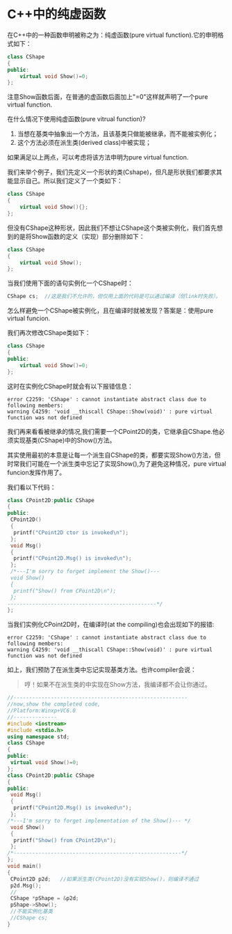 C++中的纯虚函数
========

在C++中的一种函数申明被称之为：纯虚函数(pure virtual function).它的申明格式如下：

```c++
class CShape
{
public:
    virtual void Show()=0;
};
```

注意Show函数后面，在普通的虚函数后面加上"=0"这样就声明了一个pure virtual function.

在什么情况下使用纯虚函数(pure vitrual function)?

1. 当想在基类中抽象出一个方法，且该基类只做能被继承，而不能被实例化；
1. 这个方法必须在派生类(derived class)中被实现；

如果满足以上两点，可以考虑将该方法申明为pure virtual function.

我们来举个例子，我们先定义一个形状的类(Cshape)，但凡是形状我们都要求其能显示自己。所以我们定义了一个类如下：

```c++
class CShape
{
    virtual void Show(){};
};
```

但没有CShape这种形状，因此我们不想让CShape这个类被实例化，我们首先想到的是将Show函数的定义（实现）部分删除如下：

```c++
class CShape
{
    virtual void Show();
};
```

当我们使用下面的语句实例化一个CShape时：

```c++
CShape cs;  //这是我们不允许的，但仅用上面的代码是可以通过编译（但link时失败）。
```

怎么样避免一个CShape被实例化，且在编译时就被发现？答案是：使用pure virtual funcion.

我们再次修改CShape类如下：

```c++
class CShape
{
public:
    virtual void Show()=0;
};
```

这时在实例化CShape时就会有以下报错信息：

```text
error C2259: 'CShape' : cannot instantiate abstract class due to following members:
warning C4259: 'void __thiscall CShape::Show(void)' : pure virtual function was not defined
```

我们再来看看被继承的情况,我们需要一个CPoint2D的类，它继承自CShape.他必须实现基类(CShape)中的Show()方法。

其实使用最初的本意是让每一个派生自CShape的类，都要实现Show()方法，但时常我们可能在一个派生类中忘记了实现Show(),为了避免这种情况，pure virtual funcion发挥作用了。

我们看以下代码：

```c++
class CPoint2D:public CShape
{
public:
 CPoint2D()
 {
  printf("CPoint2D ctor is invoked\n");
 };
 void Msg()
 {
  printf("CPoint2D.Msg() is invoked\n");
 };
 /*---I'm sorry to forget implement the Show()---
 void Show()
 {
  printf("Show() from CPoint2D\n");
 };
------------------------------------------------*/
};
```

当我们实例化CPoint2D时，在编译时(at the compiling)也会出现如下的报错:

```text
error C2259: 'CShape' : cannot instantiate abstract class due to following members:
warning C4259: 'void __thiscall CShape::Show(void)' : pure virtual function was not defined
```
如上，我们预防了在派生类中忘记实现基类方法。也许compiler会说：

> 哼！如果不在派生类的中实现在Show方法，我编译都不会让你通过。

```c++
//--------------------------------------------------------
//now,show the completed code,
//Platform:Winxp+VC6.0
//--------------
#include <iostream>
#include <stdio.h>
using namespace std;
class CShape
{
public:
 virtual void Show()=0;
};
class CPoint2D:public CShape
{
public:
 void Msg()
 {
  printf("CPoint2D.Msg() is invoked\n");
 };
/*---I'm sorry to forget implementation of the Show()--- */
 void Show()
 {
  printf("Show() from CPoint2D\n");
 };
/*------------------------------------------------------*/
};
void main()
{
 CPoint2D p2d;   //如果派生类(CPoint2D)没有实现Show()，则编译不通过
 p2d.Msg();
 //
 CShape *pShape = &p2d;
 pShape->Show();
 //不能实例化基类
 //CShape cs;
}
```
